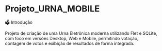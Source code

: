 # Projeto_URNA_MOBILE

🗳️ Introdução

  Projeto de criação de uma Urna Eletrônica moderna utilizando Flet e SQLite, com foco em versões Desktop, Web e Mobile, permitindo votação, contagem de votos e exibição de resultados de forma integrada.

